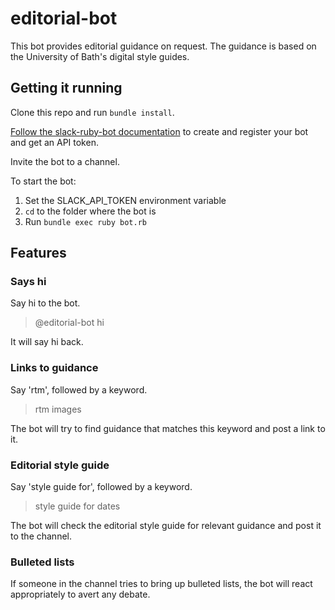 # editorial-bot

This bot provides editorial guidance on request. The guidance is based on the University of Bath's digital style guides.

## Getting it running

Clone this repo and run `bundle install`.

[Follow the slack-ruby-bot documentation](https://github.com/slack-ruby/slack-ruby-bot/blob/master/DEPLOYMENT.md) to create and register your bot and get an API token.

Invite the bot to a channel.

To start the bot:

1. Set the SLACK_API_TOKEN environment variable
2. `cd` to the folder where the bot is
3. Run `bundle exec ruby bot.rb`

## Features

### Says hi

Say hi to the bot.

> @editorial-bot hi

It will say hi back.

### Links to guidance

Say 'rtm', followed by a keyword.

> rtm images

The bot will try to find guidance that matches this keyword and post a link to it.

### Editorial style guide

Say 'style guide for', followed by a keyword.

> style guide for dates

The bot will check the editorial style guide for relevant guidance and post it to the channel.

### Bulleted lists

If someone in the channel tries to bring up bulleted lists, the bot will react appropriately to avert any debate.